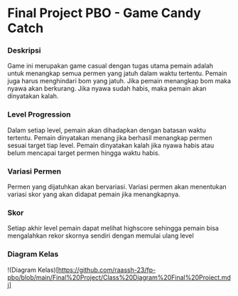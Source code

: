 # Final Project PBO - Game Candy Catch

### Deskripsi
Game ini merupakan game casual dengan tugas utama pemain adalah untuk menangkap semua permen yang jatuh dalam waktu tertentu. Pemain juga harus menghindari bom yang jatuh. Jika pemain menangkap bom maka nyawa akan berkurang. Jika nyawa sudah habis, maka pemain akan dinyatakan kalah.

### Level Progression
Dalam setiap level, pemain akan dihadapkan dengan batasan waktu tertentu. Pemain dinyatakan menang jika berhasil menangkap permen sesuai target tiap level. Pemain dinyatakan kalah jika nyawa habis atau belum mencapai target permen hingga waktu habis.

### Variasi Permen
Permen yang dijatuhkan akan bervariasi. Variasi permen akan menentukan variasi skor yang akan didapat pemain jika menangkapnya.

### Skor
Setiap akhir level pemain dapat melihat highscore sehingga pemain bisa mengalahkan rekor skornya sendiri dengan memulai ulang level

### Diagram Kelas
!(Diagram Kelas)[https://github.com/raassh-23/fp-pbo/blob/main/Final%20Project/Class%20Diagram%20Final%20Project.mdj]
